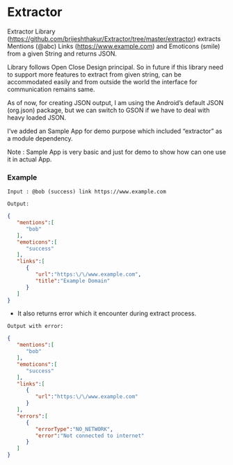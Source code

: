 # Extractor

Extractor Library (https://github.com/brijeshthakur/Extractor/tree/master/extractor) extracts Mentions (@abc) Links (https://www.example.com) and Emoticons (smile) from a given String and returns JSON.

Library follows Open Close Design principal. So in future if this library need to support more features to extract from given string, can be accommodated easily and from outside the world the interface for communication remains same.

As of now, for creating JSON output, I am using the Android’s default JSON (org.json) 
package, but we can switch to GSON if we have to deal with heavy loaded JSON.

I’ve added an Sample App for demo purpose which included “extractor” as a module dependency. 

Note : Sample App is very basic and just for demo to show how can one use it in actual App. 

### Example

```
Input : @bob (success) link https://www.example.com
```

```
Output:
```

```Json 
{
   "mentions":[
      "bob"
   ],
   "emoticons":[
      "success"
   ],
   "links":[
      {
         "url":"https:\/\/www.example.com",
         "title":"Example Domain"
      }
   ]
}
```

* It also returns error which it encounter during extract process. 

```
Output with error:
``` 
```Json
{
   "mentions":[
      "bob"
   ],
   "emoticons":[
      "success"
   ],
   "links":[
      {
         "url":"https:\/\/www.example.com"
      }
   ],
   "errors":[
      {
         "errorType":"NO_NETWORK",
         "error":"Not connected to internet"
      }
   ]
}
```

 

